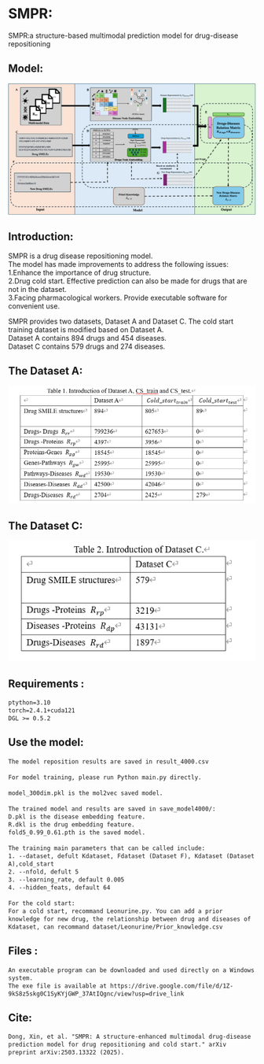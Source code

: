 

# SMPR:  
SMPR:a structure-based multimodal prediction model for drug-disease repositioning<br>

## Model:  
![](img/SMPR.png)

## Introduction: 
SMPR is a drug disease repositioning model.<br>
The model has made improvements to address the following issues:<br>
1.Enhance the importance of drug structure.<br>
2.Drug cold start. Effective prediction can also be made for drugs that are not in the dataset.<br>
3.Facing pharmacological workers. Provide executable software for convenient use.<br>

SMPR provides two datasets, Dataset A and Dataset C. The cold start training dataset is modified based on Dataset A.<br>
Dataset A contains 894 drugs and 454 diseases.<br>
Dataset C contains 579 drugs and 274 diseases.<br>
## The Dataset A:<br>
![](img/Dataset_A.png)
## The Dataset C:<br>
![](img/Dataset_C.png)

## Requirements :  
    ptython=3.10
    torch=2.4.1+cuda121
    DGL >= 0.5.2

## Use the model:  
    The model reposition results are saved in result_4000.csv  

    For model training, please run Python main.py directly.  

    model_300dim.pkl is the mol2vec saved model.  

    The trained model and results are saved in save_model4000/:  
    D.pkl is the disease embedding feature.  
    R.dkl is the drug embedding feature.  
    fold5_0.99_0.61.pth is the saved model.  

    The training main parameters that can be called include:   
    1. --dataset, defult Kdataset, Fdataset (Dataset F), Kdataset (Dataset A),cold_start  
    2. --nfold, defult 5  
    3. --learning_rate, default 0.005  
    4. --hidden_feats, default 64  

    For the cold start:  
    For a cold start, recommand Leonurine.py. You can add a prior knowledge for new drug, the relationship between drug and diseases of Kdataset, can recommand dataset/Leonurine/Prior_knowledge.csv  

## Files :  
    An executable program can be downloaded and used directly on a Windows system.  
    The exe file is available at https://drive.google.com/file/d/1Z-9kS8z5skg0C1SyKYjGWP_37AtIQgnc/view?usp=drive_link

## Cite:
    Dong, Xin, et al. "SMPR: A structure-enhanced multimodal drug-disease prediction model for drug repositioning and cold start." arXiv preprint arXiv:2503.13322 (2025).
